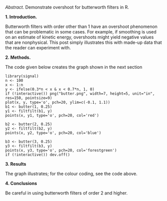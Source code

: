 *Abstract.* Demonstrate overshoot for butterworth filters in R.

**1. Introduction.**

Butterworth filters with order other than 1 have an overshoot phenomenon that can be problematic in some cases.  For example, if smoothing is used on an estimate of kinetic energy, overshoots might yield negative values that are nonphysical.  This post simply illustrates this with made-up data that the reader can experiment with.  

**2. Methods.**

The code given below creates the graph shown in the next section

```
library(signal)
n <- 100
x <- 1:n
y <- ifelse(0.3*n < x & x < 0.7*n, 1, 0)
if (!interactive()) png("butter.png", width=7, height=5, unit="in", res=150, pointsize=9)
plot(x, y, type='o', pch=20, ylim=c(-0.1, 1.1))
b1 <- butter(1, 0.25)
y1 <- filtfilt(b1, y)
points(x, y1, type='o', pch=20, col='red')

b2 <- butter(2, 0.25)
y2 <- filtfilt(b2, y)
points(x, y2, type='o', pch=20, col='blue')

b3 <- butter(3, 0.25)
y3 <- filtfilt(b3, y)
points(x, y3, type='o', pch=20, col='forestgreen')
if (!interactive()) dev.off()

```

**3. Results**

The graph illustrates; for the colour coding, see the code above.


**4. Conclusions**

Be careful in using butterworth filters of order 2 and higher.

